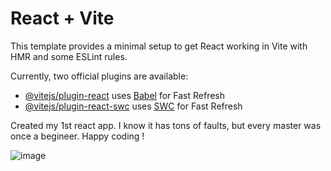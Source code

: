 # React + Vite

This template provides a minimal setup to get React working in Vite with HMR and some ESLint rules.

Currently, two official plugins are available:

- [@vitejs/plugin-react](https://github.com/vitejs/vite-plugin-react/blob/main/packages/plugin-react/README.md) uses [Babel](https://babeljs.io/) for Fast Refresh
- [@vitejs/plugin-react-swc](https://github.com/vitejs/vite-plugin-react-swc) uses [SWC](https://swc.rs/) for Fast Refresh

Created my 1st react app. I know it has tons of faults, but every master was once a begineer. Happy coding !

![image](https://github.com/user-attachments/assets/a090ee08-cbf4-47fc-b8d6-fe42843e3b98)

